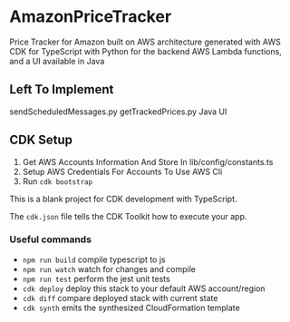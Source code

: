 # AmazonPriceTracker
Price Tracker for Amazon built on AWS architecture generated with AWS CDK for TypeScript with Python for the backend AWS Lambda functions, and a UI available in Java

## Left To Implement
sendScheduledMessages.py
getTrackedPrices.py
Java UI

## CDK Setup

1) Get AWS Accounts Information And Store In lib/config/constants.ts
2) Setup AWS Credentials For Accounts To Use AWS Cli
3) Run `cdk bootstrap`

This is a blank project for CDK development with TypeScript.

The `cdk.json` file tells the CDK Toolkit how to execute your app.

### Useful commands

* `npm run build`   compile typescript to js
* `npm run watch`   watch for changes and compile
* `npm run test`    perform the jest unit tests
* `cdk deploy`      deploy this stack to your default AWS account/region
* `cdk diff`        compare deployed stack with current state
* `cdk synth`       emits the synthesized CloudFormation template
